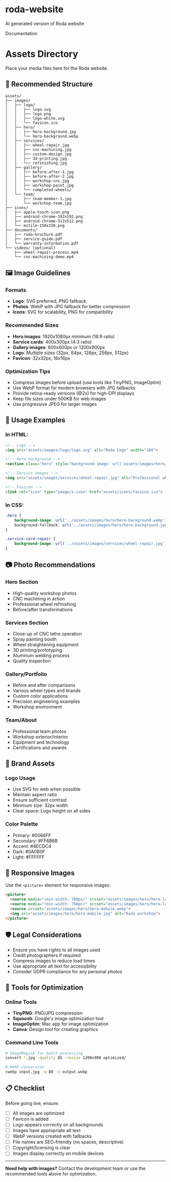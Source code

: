 # roda-website
AI generated version of Roda website

Documentation
# Assets Directory

Place your media files here for the Roda website.

## 📁 Recommended Structure

```
assets/
├── images/
│   ├── logo/
│   │   ├── logo.svg
│   │   ├── logo.png
│   │   ├── logo-white.svg
│   │   └── favicon.ico
│   ├── hero/
│   │   ├── hero-background.jpg
│   │   └── hero-background.webp
│   ├── services/
│   │   ├── wheel-repair.jpg
│   │   ├── cnc-machining.jpg
│   │   ├── custom-design.jpg
│   │   ├── 3d-printing.jpg
│   │   └── refinishing.jpg
│   ├── gallery/
│   │   ├── before-after-1.jpg
│   │   ├── before-after-2.jpg
│   │   ├── workshop-cnc.jpg
│   │   ├── workshop-paint.jpg
│   │   └── completed-wheels/
│   └── team/
│       ├── team-member-1.jpg
│       └── workshop-team.jpg
├── icons/
│   ├── apple-touch-icon.png
│   ├── android-chrome-192x192.png
│   ├── android-chrome-512x512.png
│   └── mstile-150x150.png
├── documents/
│   ├── roda-brochure.pdf
│   ├── service-guide.pdf
│   └── warranty-information.pdf
└── videos/ (optional)
    ├── wheel-repair-process.mp4
    └── cnc-machining-demo.mp4
```

## 🖼️ Image Guidelines

### Formats
- **Logo**: SVG preferred, PNG fallback
- **Photos**: WebP with JPG fallback for better compression
- **Icons**: SVG for scalability, PNG for compatibility

### Recommended Sizes
- **Hero images**: 1920x1080px minimum (16:9 ratio)
- **Service cards**: 400x300px (4:3 ratio)
- **Gallery images**: 800x600px or 1200x900px
- **Logo**: Multiple sizes (32px, 64px, 128px, 256px, 512px)
- **Favicon**: 32x32px, 16x16px

### Optimization Tips
- Compress images before upload (use tools like TinyPNG, ImageOptim)
- Use WebP format for modern browsers with JPG fallbacks
- Provide retina-ready versions (@2x) for high-DPI displays
- Keep file sizes under 500KB for web images
- Use progressive JPEG for larger images

## 🔗 Usage Examples

### In HTML:
```html
<!-- Logo -->
<img src="assets/images/logo/logo.svg" alt="Roda Logo" width="200">

<!-- Hero background -->
<section class="hero" style="background-image: url('assets/images/hero/hero-background.jpg')">

<!-- Service images -->
<img src="assets/images/services/wheel-repair.jpg" alt="Professional wheel repair service">

<!-- Favicon -->
<link rel="icon" type="image/x-icon" href="assets/icons/favicon.ico">
```

### In CSS:
```css
.hero {
    background-image: url('../assets/images/hero/hero-background.webp');
    background-fallback: url('../assets/images/hero/hero-background.jpg');
}

.service-card-repair {
    background-image: url('../assets/images/services/wheel-repair.jpg');
}
```

## 📷 Photo Recommendations

### Hero Section
- High-quality workshop photos
- CNC machining in action
- Professional wheel refinishing
- Before/after transformations

### Services Section
- Close-up of CNC lathe operation
- Spray painting booth
- Wheel straightening equipment
- 3D printing/prototyping
- Aluminum welding process
- Quality inspection

### Gallery/Portfolio
- Before and after comparisons
- Various wheel types and brands
- Custom color applications
- Precision engineering examples
- Workshop environment

### Team/About
- Professional team photos
- Workshop exterior/interior
- Equipment and technology
- Certifications and awards

## 🎨 Brand Assets

### Logo Usage
- Use SVG for web when possible
- Maintain aspect ratio
- Ensure sufficient contrast
- Minimum size: 32px width
- Clear space: Logo height on all sides

### Color Palette
- Primary: #0066FF
- Secondary: #FF6B6B  
- Accent: #4ECDC4
- Dark: #0A0B0F
- Light: #FFFFFF

## 📱 Responsive Images

Use the `<picture>` element for responsive images:

```html
<picture>
  <source media="(min-width: 768px)" srcset="assets/images/hero/hero-large.webp">
  <source media="(min-width: 768px)" srcset="assets/images/hero/hero-large.jpg">
  <source srcset="assets/images/hero/hero-mobile.webp">
  <img src="assets/images/hero/hero-mobile.jpg" alt="Roda workshop">
</picture>
```

## 🛡️ Legal Considerations

- Ensure you have rights to all images used
- Credit photographers if required
- Compress images to reduce load times
- Use appropriate alt text for accessibility
- Consider GDPR compliance for any personal photos

## 🔧 Tools for Optimization

### Online Tools
- **TinyPNG**: PNG/JPG compression
- **Squoosh**: Google's image optimization tool
- **ImageOptim**: Mac app for image optimization
- **Canva**: Design tool for creating graphics

### Command Line Tools
```bash
# ImageMagick for batch processing
convert *.jpg -quality 85 -resize 1200x900 optimized/

# WebP conversion
cwebp input.jpg -q 80 -o output.webp
```

## 📋 Checklist

Before going live, ensure:
- [ ] All images are optimized
- [ ] Favicon is added
- [ ] Logo appears correctly on all backgrounds
- [ ] Images have appropriate alt text
- [ ] WebP versions created with fallbacks
- [ ] File names are SEO-friendly (no spaces, descriptive)
- [ ] Copyright/licensing is clear
- [ ] Images display correctly on mobile devices

---

**Need help with images?** Contact the development team or use the recommended tools above for optimization.

